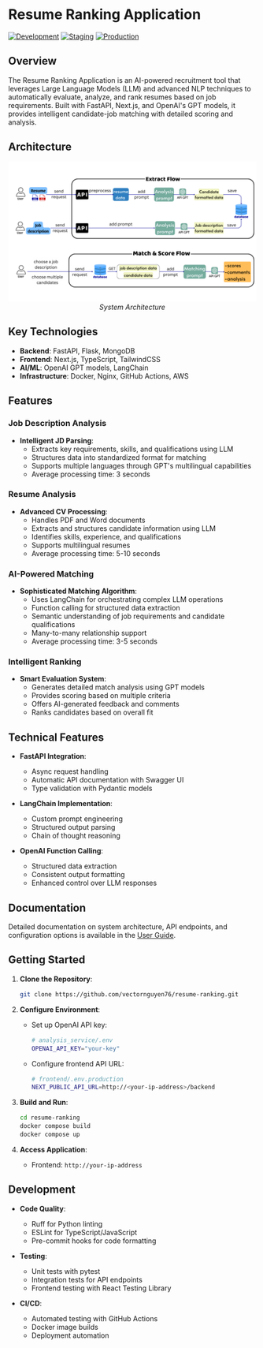 # Resume Ranking Application

[![Development](https://github.com/vectornguyen76/resume-ranking/actions/workflows/development_pipeline.yml/badge.svg)](https://github.com/vectornguyen76/resume-ranking/actions/workflows/development_pipeline.yml)
[![Staging](https://github.com/vectornguyen76/resume-ranking/actions/workflows/staging_pipeline.yml/badge.svg)](https://github.com/vectornguyen76/resume-ranking/actions/workflows/staging_pipeline.yml)
[![Production](https://github.com/vectornguyen76/resume-ranking/actions/workflows/production_pipeline.yml/badge.svg)](https://github.com/vectornguyen76/resume-ranking/actions/workflows/production_pipeline.yml)

## Overview

The Resume Ranking Application is an AI-powered recruitment tool that leverages Large Language Models (LLM) and advanced NLP techniques to automatically evaluate, analyze, and rank resumes based on job requirements. Built with FastAPI, Next.js, and OpenAI's GPT models, it provides intelligent candidate-job matching with detailed scoring and analysis.

## Architecture

<p align="center">
  <img src="./assets/architecture.png" alt="Architecture" />
  <br>
  <em>System Architecture</em>
</p>

## Key Technologies

- **Backend**: FastAPI, Flask, MongoDB
- **Frontend**: Next.js, TypeScript, TailwindCSS
- **AI/ML**: OpenAI GPT models, LangChain
- **Infrastructure**: Docker, Nginx, GitHub Actions, AWS

## Features

### Job Description Analysis

- **Intelligent JD Parsing**:
  - Extracts key requirements, skills, and qualifications using LLM
  - Structures data into standardized format for matching
  - Supports multiple languages through GPT's multilingual capabilities
  - Average processing time: 3 seconds

### Resume Analysis

- **Advanced CV Processing**:
  - Handles PDF and Word documents
  - Extracts and structures candidate information using LLM
  - Identifies skills, experience, and qualifications
  - Supports multilingual resumes
  - Average processing time: 5-10 seconds

### AI-Powered Matching

- **Sophisticated Matching Algorithm**:
  - Uses LangChain for orchestrating complex LLM operations
  - Function calling for structured data extraction
  - Semantic understanding of job requirements and candidate qualifications
  - Many-to-many relationship support
  - Average processing time: 3-5 seconds

### Intelligent Ranking

- **Smart Evaluation System**:
  - Generates detailed match analysis using GPT models
  - Provides scoring based on multiple criteria
  - Offers AI-generated feedback and comments
  - Ranks candidates based on overall fit

## Technical Features

- **FastAPI Integration**:

  - Async request handling
  - Automatic API documentation with Swagger UI
  - Type validation with Pydantic models

- **LangChain Implementation**:

  - Custom prompt engineering
  - Structured output parsing
  - Chain of thought reasoning

- **OpenAI Function Calling**:
  - Structured data extraction
  - Consistent output formatting
  - Enhanced control over LLM responses

## Documentation

Detailed documentation on system architecture, API endpoints, and configuration options is available in the [User Guide](./assets/presentation.pdf).

## Getting Started

1. **Clone the Repository**:

   ```bash
   git clone https://github.com/vectornguyen76/resume-ranking.git
   ```

2. **Configure Environment**:

   - Set up OpenAI API key:
     ```bash
     # analysis_service/.env
     OPENAI_API_KEY="your-key"
     ```
   - Configure frontend API URL:
     ```bash
     # frontend/.env.production
     NEXT_PUBLIC_API_URL=http://<your-ip-address>/backend
     ```

3. **Build and Run**:

   ```bash
   cd resume-ranking
   docker compose build
   docker compose up
   ```

4. **Access Application**:
   - Frontend: `http://your-ip-address`

## Development

- **Code Quality**:

  - Ruff for Python linting
  - ESLint for TypeScript/JavaScript
  - Pre-commit hooks for code formatting

- **Testing**:

  - Unit tests with pytest
  - Integration tests for API endpoints
  - Frontend testing with React Testing Library

- **CI/CD**:
  - Automated testing with GitHub Actions
  - Docker image builds
  - Deployment automation
